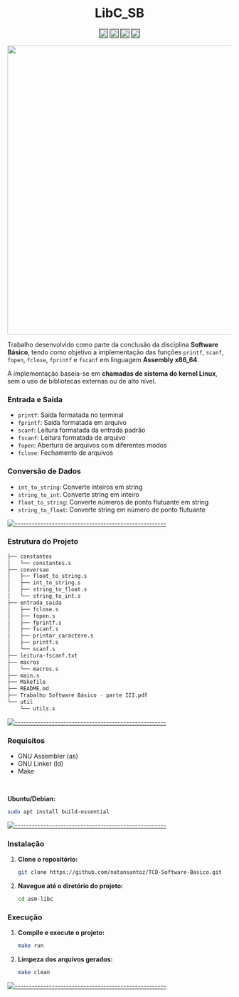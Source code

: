 <h1 align="center">LibC_SB</h1>



<p align="center">
		<a href=""><img alt="Assembly" src="https://img.shields.io/badge/Language-Assembly-blue.svg" height="20"/></a>
<a href=""><img alt="Architecture" src="https://img.shields.io/badge/Architecture-x86--64-green.svg" height="20"/></a>
<a href=""><img alt="System" src="https://img.shields.io/badge/System-Linux-orange.svg" height="20"/></a>
<a href=""><img alt="Build System" src="https://img.shields.io/badge/Build-Make-red.svg" height="20"/></a>
	</p>



<p align="center">
  <a target="_blank" rel="noopener noreferrer" href="#">
      <img src="gif final.gif" width="650" style="max-width: 100%;">
  </a>
</p>


Trabalho desenvolvido como parte da conclusão da disciplina **Software Básico**, tendo como objetivo a implementação das funções `printf`, `scanf`, `fopen`, `fclose`, `fprintf` e `fscanf` em linguagem **Assembly x86_64**. 

A implementação baseia-se em **chamadas de sistema do kernel Linux**, sem o uso de bibliotecas externas ou de alto nível.



### Entrada e Saída
- `printf`: Saída formatada no terminal
- `fprintf`: Saída formatada em arquivo  
- `scanf`: Leitura formatada da entrada padrão
- `fscanf`: Leitura formatada de arquivo
- `fopen`: Abertura de arquivos com diferentes modos
- `fclose`: Fechamento de arquivos

### Conversão de Dados
- `int_to_string`: Converte inteiros em string
- `string_to_int`: Converte string em inteiro
- `float_to_string`: Converte números de ponto flutuante em string
- `string_to_float`: Converte string em número de ponto flutuante


[![-----------------------------------------------------](https://raw.githubusercontent.com/andreasbm/readme/master/assets/lines/aqua.png)](#table-of-contents)


###  Estrutura do Projeto

```bash
├── constantes
│   └── constantes.s
├── conversao
│   ├── float_to_string.s
│   ├── int_to_string.s
│   ├── string_to_float.s
│   └── string_to_int.s
├── entrada_saida
│   ├── fclose.s
│   ├── fopen.s
│   ├── fprintf.s
│   ├── fscanf.s
│   ├── printar_caractere.s
│   ├── printf.s
│   └── scanf.s
├── leitura-fscanf.txt
├── macros
│   └── macros.s
├── main.s
├── Makefile
├── README.md
├── Trabalho Software Básico - parte III.pdf
└── util
    └── utils.s

```

[![-----------------------------------------------------](https://raw.githubusercontent.com/andreasbm/readme/master/assets/lines/aqua.png)](#table-of-contents)

### Requisitos
  - GNU Assembler (as)
  - GNU Linker (ld)
  - Make

<br>

**Ubuntu/Debian:**
  ```bash
  sudo apt install build-essential
  ```


[![-----------------------------------------------------](https://raw.githubusercontent.com/andreasbm/readme/master/assets/lines/aqua.png)](#table-of-contents)


### Instalação

1. **Clone o repositório:**
   ```sh
   git clone https://github.com/natansantoz/TCD-Software-Basico.git
   ```

2. **Navegue até o diretório do projeto:**
    ```sh
    cd asm-libc
    ```

### Execução

1. **Compile e execute o projeto:**
   ```sh
   make run
   ```


2. **Limpeza dos arquivos gerados:**
   ```sh
   make clean
   ```


[![-----------------------------------------------------](https://raw.githubusercontent.com/andreasbm/readme/master/assets/lines/aqua.png)](#table-of-contents)


